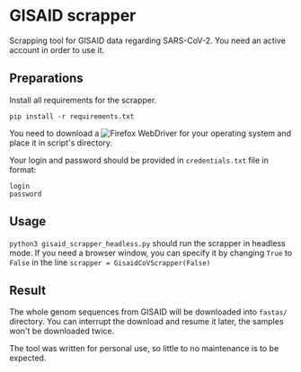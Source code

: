 # GISAID scrapper
Scrapping tool for GISAID data regarding SARS-CoV-2. You need an active account in order to use it. 

## Preparations
Install all requirements for the scrapper.
```
pip install -r requirements.txt
```
You need to download a ![Firefox WebDriver](https://github.com/mozilla/geckodriver/releases) for your operating system and place it in script's directory.

Your login and password should be provided in `credentials.txt` file in format:
```
login
password
```

## Usage
`python3 gisaid_scrapper_headless.py` should run the scrapper in headless mode. If you need a browser window, you can specify it 
by changing `True` to `False` in the line `scrapper = GisaidCoVScrapper(False)`

## Result
The whole genom sequences from GISAID will be downloaded into `fastas/` directory. You can interrupt the download and resume it later, the samples won't be downloaded twice.

The tool was written for personal use, so little to no maintenance is to be expected.

